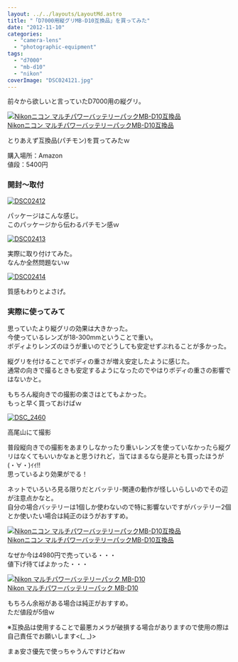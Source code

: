 ```yaml
---
layout: ../../layouts/LayoutMd.astro
title: "「D7000用縦グリMB-D10互換品」を買ってみた"
date: "2012-11-10"
categories: 
  - "camera-lens"
  - "photographic-equipment"
tags: 
  - "d7000"
  - "mb-d10"
  - "nikon"
coverImage: "DSC024121.jpg"
---
```


前々から欲しいと言っていたD7000用の縦グリ。

[![Nikonニコン マルチパワーバッテリーパックMB-D10互換品](images/31bvlCUHl9L._SL160_.jpg)  
Nikonニコン マルチパワーバッテリーパックMB-D10互換品  
](https://www.amazon.co.jp/exec/obidos/ASIN/B0068K66D6/mizuka123-22/ref=nosim)

とりあえず互換品(パチモン)を買ってみたｗ

購入場所：Amazon  
値段：5400円

### 開封～取付

[![DSC02412](images/DSC02412_thumb.jpg "DSC02412")](//mizuka123.net/wp-content/uploads/2012/11/DSC02412.jpg)

パッケージはこんな感じ。  
このパッケージから伝わるパチモン感ｗ

[![DSC02413](images/DSC02413_thumb.jpg "DSC02413")](//mizuka123.net/wp-content/uploads/2012/11/DSC02413.jpg)

実際に取り付けてみた。  
なんか全然問題ないｗ

[![DSC02414](images/DSC02414_thumb.jpg "DSC02414")](//mizuka123.net/wp-content/uploads/2012/11/DSC02414.jpg)

質感もわりとよさげ。

### 実際に使ってみて

思っていたより縦グリの効果は大きかった。  
今使っているレンズが18-300mmということで重い。  
ボディよりレンズのほうが重いのでどうしても安定せずぶれることが多かった。

縦グリを付けることでボディの重さが増え安定したように感じた。  
通常の向きで撮るときも安定するようになったのでやはりボディの重さの影響ではないかと。

もちろん縦向きでの撮影の楽さはとてもよかった。  
もっと早く買っておけばｗ

[![DSC_2460](images/DSC_2460_thumb.jpg "DSC_2460")](//mizuka123.net/wp-content/uploads/2012/11/DSC_2460.jpg)

高尾山にて撮影

普段縦向きでの撮影をあまりしなかったり重いレンズを使っていなかったら縦グリはなくてもいいかなぁと思うけれど，当てはまるなら是非とも買ったほうが(・∀・)ｲｲ!!  
思っているより効果がでる！

ネットでいろいろ見る限りだとバッテリ-関連の動作が怪しいらしいのでその辺が注意点かなと。  
自分の場合バッテリーは1個しか使わないので特に影響ないですがバッテリー2個とか使いたい場合は純正のほうがおすすめ。

[![Nikonニコン マルチパワーバッテリーパックMB-D10互換品](images/31bvlCUHl9L._SL160_.jpg)  
Nikonニコン マルチパワーバッテリーパックMB-D10互換品  
](https://www.amazon.co.jp/exec/obidos/ASIN/B0068K66D6/mizuka123-22/ref=nosim)

なぜか今は4980円で売っている・・・  
値下げ待てばよかった・・・

[![Nikon マルチパワーバッテリーパック MB-D10](images/31ykuXEmP7L._SL160_.jpg)  
Nikon マルチパワーバッテリーパック MB-D10  
](https://www.amazon.co.jp/exec/obidos/ASIN/B000Y92B36/mizuka123-22/ref=nosim)

もちろん余裕がある場合は純正がおすすめ。  
ただ値段が5倍ｗ

※互換品は使用することで最悪カメラが破損する場合がありますので使用の際は自己責任でお願いします<(\_ \_)>

まぁ安さ優先で使っちゃうんですけどねｗ
